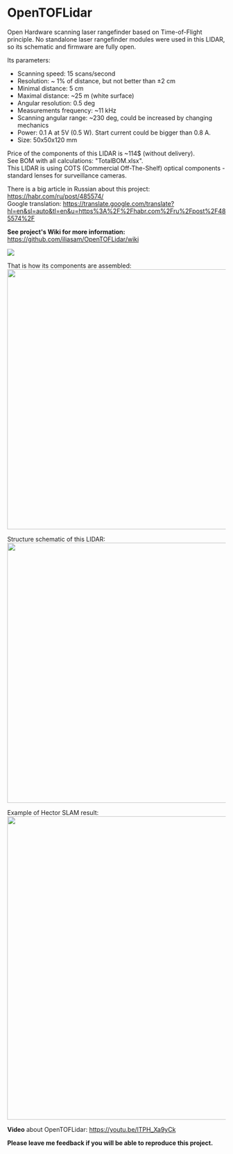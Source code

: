 # OpenTOFLidar
Open Hardware scanning laser rangefinder based on Time-of-Flight principle. No standalone laser rangefinder modules were used in this LIDAR, so its schematic and firmware are fully open.  
 
Its parameters:  
* Scanning speed: 15 scans/second
* Resolution: ~ 1% of distance, but not better than ±2 cm
* Minimal distance: 5 cm
* Maximal distance: ~25 m (white surface)
* Angular resolution: 0.5 deg
* Measurements frequency: ~11 kHz
* Scanning angular range: ~230 deg, could be increased by changing mechanics
* Power: 0.1 A  at 5V (0.5 W). Start current could be bigger than 0.8 A.
* Size: 50x50x120 mm

Price of the components of this LIDAR is ~114$ (without delivery).  
See BOM with all calculations: "TotalBOM.xlsx".  
This LIDAR is using COTS (Commercial Off-The-Shelf) optical components - standard lenses for surveillance cameras.  
  
There is a big article in Russian about this project: https://habr.com/ru/post/485574/   
Google translation: https://translate.google.com/translate?hl=en&sl=auto&tl=en&u=https%3A%2F%2Fhabr.com%2Fru%2Fpost%2F485574%2F  

**See project's Wiki for more information:** https://github.com/iliasam/OpenTOFLidar/wiki  


![](https://github.com/iliasam/OpenTOFLidar/blob/develop/Images/lidar_photo_small.jpg)  

That is how its components are assembled:  
<img src="https://github.com/iliasam/OpenTOFLidar/blob/develop/Mechanical/Assembly2.png" height="600">  
  
Structure schematic of this LIDAR:  
<img src="https://github.com/iliasam/OpenTOFLidar/blob/develop/Images/structure.png" width="600">  

Example of Hector SLAM result:  
<img src="https://github.com/iliasam/OpenTOFLidar/blob/develop/Images/slam_result_example.png" width="700">  
  
**Video** about OpenTOFLidar:
https://youtu.be/lTPH_Xa9yCk
  
**Please leave me feedback if you will be able to reproduce this project.**  
